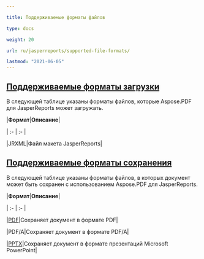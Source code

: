 ```yaml
---

title: Поддерживаемые форматы файлов

type: docs

weight: 20

url: ru/jasperreports/supported-file-formats/

lastmod: "2021-06-05"
---
```

## <ins>**Поддерживаемые форматы загрузки**

В следующей таблице указаны форматы файлов, которые Aspose.PDF для JasperReports может загружать.

|**Формат**|**Описание**|

| :- | :- |

|JRXML|Файл макета JasperReports|

## <ins>**Поддерживаемые форматы сохранения**

В следующей таблице указаны форматы файлов, в которых документ может быть сохранен с использованием Aspose.PDF для JasperReports.

|**Формат**|**Описание**|

| :- | :- |

|[PDF](https://docs.fileformat.com/view/pdf/)|Сохраняет документ в формате PDF|

|PDF/A|Сохраняет документ в формате PDF/A|

|[PPTX](https://docs.fileformat.com/presentation/pptx/)|Сохраняет документ в формате презентаций Microsoft PowerPoint|